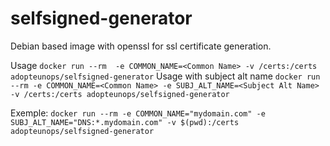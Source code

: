 # selfsigned-generator

Debian based image with openssl for ssl certificate generation.

 Usage `docker run --rm  -e COMMON_NAME=<Common Name> -v /certs:/certs adopteunops/selfsigned-generator`
 Usage with subject alt name `docker run --rm -e COMMON_NAME=<Common Name> -e SUBJ_ALT_NAME=<Subject Alt Name> -v /certs:/certs adopteunops/selfsigned-generator`


 Exemple:
 `docker run --rm -e COMMON_NAME="mydomain.com" -e SUBJ_ALT_NAME="DNS:*.mydomain.com" -v $(pwd):/certs adopteunops/selfsigned-generator`
